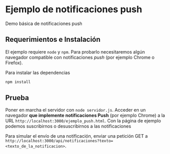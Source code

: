 # Ejemplo de notificaciones push

Demo básica de notificaciones push

## Requerimientos e Instalación

El ejemplo requiere `node` y `npm`. Para probarlo necesitaremos algún navegador compatible con notificaciones *push* (por ejemplo Chrome o Firefox).

Para instalar las dependencias

```bash
npm install
```

## Prueba

Poner en marcha el servidor con `node servidor.js`. Acceder en un navegador **que implemente notificaciones Push** (por ejemplo Chrome) a la URL `http://localhost:3000/ejemplo_push.html`. Con la página de ejemplo podemos suscribirnos o desuscribirnos a las notificaciones

Para simular el envío de una notificación, enviar una petición GET a `http://localhost:3000/api/notificaciones?texto=<texto_de_la_notificacion>`.